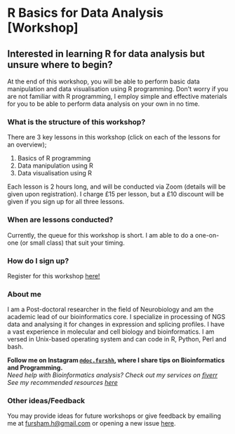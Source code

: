 # R Basics for Data Analysis [Workshop]

## **Interested in learning R for data analysis but unsure where to begin?**

At the end of this workshop, you will be able to perform 
basic data manipulation and data visualisation using R 
programming. Don't worry if you are not familiar with 
R programming, I employ simple and effective materials 
for you to be able to perform data analysis on your own in no time.

### What is the structure of this workshop?
There are 3 key lessons in this workshop (click on each of the lessons for an overview);

1. Basics of R programming
2. Data manipulation using R
3. Data visualisation using R

Each lesson is 2 hours long, and will be conducted via Zoom (details will be given upon registration).
I charge £15 per lesson, but a £10 discount will be given if you sign up for all three lessons.

### When are lessons conducted?
Currently, the queue for this workshop is short. I am able to do a one-on-one (or small class)
that suit your timing. 

### How do I sign up?
Register for this workshop [here!](https://forms.gle/pYusxnp6nrcqep85A)


### About me

I am a Post-doctoral researcher in the field of Neurobiology and am the 
academic lead of our bioinformatics core. I specialize in processing of 
NGS data and analysing it for changes in expression and splicing profiles. 
I have a vast experience in molecular and cell biology and bioinformatics. 
I am versed in Unix-based operating system and can code in R, Python, Perl and bash.   

**Follow me on Instagram [`@doc.furshh`](https://www.instagram.com/doc.furshh/), where I share tips on Bioinformatics and Programming.**  
*Need help with Bioinformatics analysis? Check out my services on [fiverr](https://www.fiverr.com/docfurshh?up_rollout=true)*  
*See my recommended resources [here](https://linktr.ee/docfurshh)*  

### Other ideas/Feedback
You may provide ideas for future workshops or give feedback by emailing me at
fursham.h@gmail.com or opening a new issue [here](https://github.com/fursham-h/R-workshop/issues).

